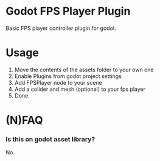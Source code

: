 # Godot FPS Player Plugin

Basic FPS player controller plugin for godot.

# Usage

1. Move the contents of the assets folder to your own one
2. Enable Plugins from godot project settings
3. Add FPSPlayer node to your scene
4. Add a colider and mesh (optional) to your fps player
5. Done

# (N)FAQ
### Is this on godot asset library?
No.
